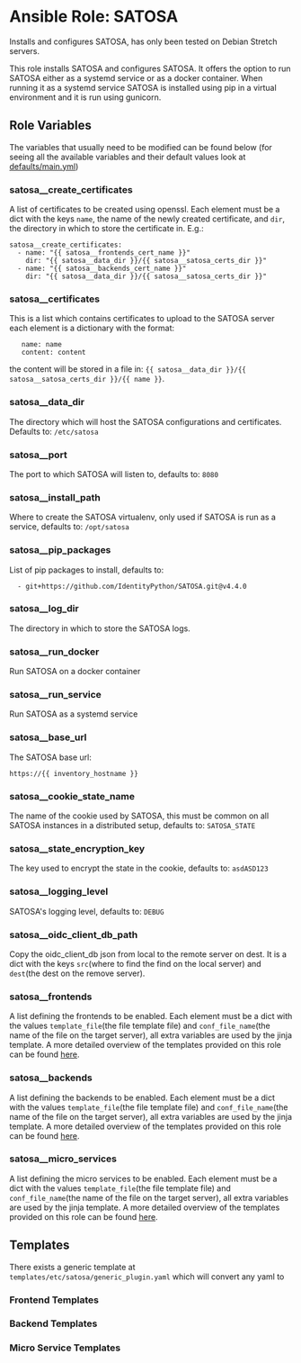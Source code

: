 # Ansible Role: SATOSA

Installs and configures SATOSA, has only been tested on Debian Stretch servers.

This role installs SATOSA and configures SATOSA. It offers the option to run SATOSA either as a systemd service or as a docker container. When running it as a systemd service SATOSA is installed using pip in a virtual environment and it is run using gunicorn.


## Role Variables
The variables that usually need to be modified can be found below (for seeing all the available variables and their default values look at [defaults/main.yml](defaults/main.yml))

### satosa__create_certificates
A list of certificates to be created using openssl. Each element must be a dict with the keys `name`, the name of the newly created certificate, and `dir`, the directory in which to store the certificate in. E.g.:
```
satosa__create_certificates:
  - name: "{{ satosa__frontends_cert_name }}"
    dir: "{{ satosa__data_dir }}/{{ satosa__satosa_certs_dir }}"
  - name: "{{ satosa__backends_cert_name }}"
    dir: "{{ satosa__data_dir }}/{{ satosa__satosa_certs_dir }}"
```

### satosa__certificates
This is a list which contains certificates to upload to the SATOSA server each element is a dictionary with the format:
```
   name: name
   content: content
```
the content will be stored in a file in: `{{ satosa__data_dir }}/{{ satosa__satosa_certs_dir }}/{{ name }}`.

### satosa__data_dir
The directory which will host the SATOSA configurations and certificates. Defaults to:
`/etc/satosa`

### satosa__port
The port to which SATOSA will listen to, defaults to:
`8080`

### satosa__install_path
Where to create the SATOSA virtualenv, only used if SATOSA is run as a service, defaults to:
`/opt/satosa`

### satosa__pip_packages
List of pip packages to install, defaults to:
```
  - git+https://github.com/IdentityPython/SATOSA.git@v4.4.0
```

### satosa__log_dir
The directory in which to store the SATOSA logs.

### satosa__run_docker
Run SATOSA on a docker container

### satosa__run_service
Run SATOSA as a systemd service

### satosa__base_url
The SATOSA base url:
```
https://{{ inventory_hostname }}
```

### satosa__cookie_state_name
The name of the cookie used by SATOSA, this must be common on all SATOSA instances in a distributed setup, defaults to:
`SATOSA_STATE`

### satosa__state_encryption_key
The key used to encrypt the state in the cookie, defaults to:
`asdASD123`

### satosa__logging_level
SATOSA's logging level, defaults to:
`DEBUG`

### satosa__oidc_client_db_path
Copy the oidc_client_db json from local to the remote server on dest. It is a dict with the keys `src`(where to find the find on the local server) and `dest`(the dest on the remove server).

### satosa__frontends
A list defining the frontends to be enabled. Each element must be a dict with the values `template_file`(the file template file) and `conf_file_name`(the name of the file on the target server), all extra variables are used by the jinja template. A more detailed overview of the templates provided on this role can be found [here](#frontend-templates).

### satosa__backends
A list defining the backends to be enabled. Each element must be a dict with the values `template_file`(the file template file) and `conf_file_name`(the name of the file on the target server), all extra variables are used by the jinja template. A more detailed overview of the templates provided on this role can be found [here](#backend-templates).

### satosa__micro_services
A list defining the micro services to be enabled. Each element must be a dict with the values `template_file`(the file template file) and `conf_file_name`(the name of the file on the target server), all extra variables are used by the jinja template. A more detailed overview of the templates provided on this role can be found [here](#micro-service-templates).

## Templates
There exists a generic template at `templates/etc/satosa/generic_plugin.yaml` which will convert any yaml to
### Frontend Templates

### Backend Templates

### Micro Service Templates

